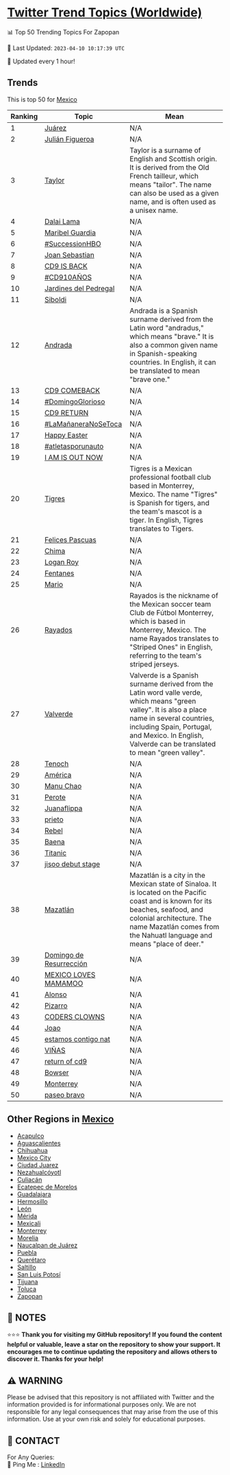 [Twitter Trend Topics (Worldwide)](https://github.com/ErcinDedeoglu/Twitter-Trend-Topics)
==========


📊 Top 50 Trending Topics For Zapopan

📆 Last Updated: `2023-04-10 10:17:39 UTC`

🔧 Updated every 1 hour!


## Trends

This is top 50 for [Mexico](</Mexico>)

| Ranking | Topic | Mean |
| ------- | ------------ | ------------ |
| 1 | [Juárez](http://twitter.com/search?q=Ju%c3%a1rez) | N/A |
| 2 | [Julián Figueroa](http://twitter.com/search?q=Juli%c3%a1n+Figueroa) | N/A |
| 3 | [Taylor](http://twitter.com/search?q=Taylor) | Taylor is a surname of English and Scottish origin. It is derived from the Old French tailleur, which means "tailor". The name can also be used as a given name, and is often used as a unisex name. |
| 4 | [Dalai Lama](http://twitter.com/search?q=Dalai+Lama) | N/A |
| 5 | [Maribel Guardia](http://twitter.com/search?q=Maribel+Guardia) | N/A |
| 6 | [#SuccessionHBO](http://twitter.com/search?q=%23SuccessionHBO) | N/A |
| 7 | [Joan Sebastian](http://twitter.com/search?q=Joan+Sebastian) | N/A |
| 8 | [CD9 IS BACK](http://twitter.com/search?q=CD9+IS+BACK) | N/A |
| 9 | [#CD910AÑOS](http://twitter.com/search?q=%23CD910A%c3%91OS) | N/A |
| 10 | [Jardines del Pedregal](http://twitter.com/search?q=Jardines+del+Pedregal) | N/A |
| 11 | [Siboldi](http://twitter.com/search?q=Siboldi) | N/A |
| 12 | [Andrada](http://twitter.com/search?q=Andrada) | Andrada is a Spanish surname derived from the Latin word "andradus," which means "brave." It is also a common given name in Spanish-speaking countries. In English, it can be translated to mean "brave one." |
| 13 | [CD9 COMEBACK](http://twitter.com/search?q=CD9+COMEBACK) | N/A |
| 14 | [#DomingoGlorioso](http://twitter.com/search?q=%23DomingoGlorioso) | N/A |
| 15 | [CD9 RETURN](http://twitter.com/search?q=CD9+RETURN) | N/A |
| 16 | [#LaMañaneraNoSeToca](http://twitter.com/search?q=%23LaMa%c3%b1aneraNoSeToca) | N/A |
| 17 | [Happy Easter](http://twitter.com/search?q=Happy+Easter) | N/A |
| 18 | [#atletasporunauto](http://twitter.com/search?q=%23atletasporunauto) | N/A |
| 19 | [I AM IS OUT NOW](http://twitter.com/search?q=I+AM+IS+OUT+NOW) | N/A |
| 20 | [Tigres](http://twitter.com/search?q=Tigres) | Tigres is a Mexican professional football club based in Monterrey, Mexico. The name "Tigres" is Spanish for tigers, and the team's mascot is a tiger. In English, Tigres translates to Tigers. |
| 21 | [Felices Pascuas](http://twitter.com/search?q=Felices+Pascuas) | N/A |
| 22 | [Chima](http://twitter.com/search?q=Chima) | N/A |
| 23 | [Logan Roy](http://twitter.com/search?q=Logan+Roy) | N/A |
| 24 | [Fentanes](http://twitter.com/search?q=Fentanes) | N/A |
| 25 | [Mario](http://twitter.com/search?q=Mario) | N/A |
| 26 | [Rayados](http://twitter.com/search?q=Rayados) | Rayados is the nickname of the Mexican soccer team Club de Fútbol Monterrey, which is based in Monterrey, Mexico. The name Rayados translates to "Striped Ones" in English, referring to the team's striped jerseys. |
| 27 | [Valverde](http://twitter.com/search?q=Valverde) | Valverde is a Spanish surname derived from the Latin word valle verde, which means "green valley". It is also a place name in several countries, including Spain, Portugal, and Mexico. In English, Valverde can be translated to mean "green valley". |
| 28 | [Tenoch](http://twitter.com/search?q=Tenoch) | N/A |
| 29 | [América](http://twitter.com/search?q=Am%c3%a9rica) | N/A |
| 30 | [Manu Chao](http://twitter.com/search?q=Manu+Chao) | N/A |
| 31 | [Perote](http://twitter.com/search?q=Perote) | N/A |
| 32 | [Juanaflippa](http://twitter.com/search?q=Juanaflippa) | N/A |
| 33 | [prieto](http://twitter.com/search?q=prieto) | N/A |
| 34 | [Rebel](http://twitter.com/search?q=Rebel) | N/A |
| 35 | [Baena](http://twitter.com/search?q=Baena) | N/A |
| 36 | [Titanic](http://twitter.com/search?q=Titanic) | N/A |
| 37 | [jisoo debut stage](http://twitter.com/search?q=jisoo+debut+stage) | N/A |
| 38 | [Mazatlán](http://twitter.com/search?q=Mazatl%c3%a1n) | Mazatlán is a city in the Mexican state of Sinaloa. It is located on the Pacific coast and is known for its beaches, seafood, and colonial architecture. The name Mazatlán comes from the Nahuatl language and means "place of deer." |
| 39 | [Domingo de Resurrección](http://twitter.com/search?q=Domingo+de+Resurrecci%c3%b3n) | N/A |
| 40 | [MEXICO LOVES MAMAMOO](http://twitter.com/search?q=MEXICO+LOVES+MAMAMOO) | N/A |
| 41 | [Alonso](http://twitter.com/search?q=Alonso) | N/A |
| 42 | [Pizarro](http://twitter.com/search?q=Pizarro) | N/A |
| 43 | [CODERS CLOWNS](http://twitter.com/search?q=CODERS+CLOWNS) | N/A |
| 44 | [Joao](http://twitter.com/search?q=Joao) | N/A |
| 45 | [estamos contigo nat](http://twitter.com/search?q=estamos+contigo+nat) | N/A |
| 46 | [VIÑAS](http://twitter.com/search?q=VI%c3%91AS) | N/A |
| 47 | [return of cd9](http://twitter.com/search?q=return+of+cd9) | N/A |
| 48 | [Bowser](http://twitter.com/search?q=Bowser) | N/A |
| 49 | [Monterrey](http://twitter.com/search?q=Monterrey) | N/A |
| 50 | [paseo bravo](http://twitter.com/search?q=paseo+bravo) | N/A |



## Other Regions in [Mexico](</Mexico>)

* [Acapulco](</Mexico/Acapulco.md>)
* [Aguascalientes](</Mexico/Aguascalientes.md>)
* [Chihuahua](</Mexico/Chihuahua.md>)
* [Mexico City](</Mexico/Mexico City.md>)
* [Ciudad Juarez](</Mexico/Ciudad Juarez.md>)
* [Nezahualcóyotl](</Mexico/Nezahualcóyotl.md>)
* [Culiacán](</Mexico/Culiacán.md>)
* [Ecatepec de Morelos](</Mexico/Ecatepec de Morelos.md>)
* [Guadalajara](</Mexico/Guadalajara.md>)
* [Hermosillo](</Mexico/Hermosillo.md>)
* [León](</Mexico/León.md>)
* [Mérida](</Mexico/Mérida.md>)
* [Mexicali](</Mexico/Mexicali.md>)
* [Monterrey](</Mexico/Monterrey.md>)
* [Morelia](</Mexico/Morelia.md>)
* [Naucalpan de Juárez](</Mexico/Naucalpan de Juárez.md>)
* [Puebla](</Mexico/Puebla.md>)
* [Querétaro](</Mexico/Querétaro.md>)
* [Saltillo](</Mexico/Saltillo.md>)
* [San Luis Potosí](</Mexico/San Luis Potosí.md>)
* [Tijuana](</Mexico/Tijuana.md>)
* [Toluca](</Mexico/Toluca.md>)
* [Zapopan](</Mexico/Zapopan.md>)



## 📝 NOTES

⭐⭐⭐ **Thank you for visiting my GitHub repository! If you found the content helpful or valuable, leave a star on the repository to show your support. It encourages me to continue updating the repository and allows others to discover it. Thanks for your help!**


## ⚠️ WARNING

Please be advised that this repository is not affiliated with Twitter and the information provided is for informational purposes only. We are not responsible for any legal consequences that may arise from the use of this information. Use at your own risk and solely for educational purposes.


## 📨 CONTACT

 For Any Queries:  
            🏓 Ping Me : [LinkedIn](https://www.linkedin.com/in/ercindedeoglu/)
